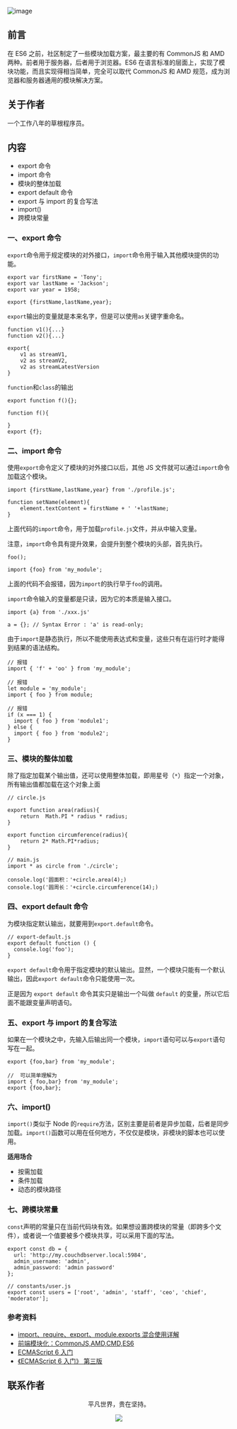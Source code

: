 ![image](../img/timg.jpg)
<br>

## 前言

在 ES6 之前，社区制定了一些模块加载方案，最主要的有 CommonJS 和 AMD 两种。前者用于服务器，后者用于浏览器。ES6 在语言标准的层面上，实现了模块功能，而且实现得相当简单，完全可以取代 CommonJS 和 AMD 规范，成为浏览器和服务器通用的模块解决方案。

## 关于作者

一个工作八年的草根程序员。

## 内容

- export 命令
- import 命令
- 模块的整体加载
- export default 命令
- export 与 import 的复合写法
- import()
- 跨模块常量

### 一、export 命令

`export`命令用于规定模块的对外接口，`import`命令用于输入其他模块提供的功能。

```
export var firstName = 'Tony';
export var lastName = 'Jackson';
export var year = 1958;

export {firstName,lastName,year};
```

`export`输出的变量就是本来名字，但是可以使用`as`关键字重命名。

```
function v1(){...}
function v2(){...}

export{
    v1 as streamV1,
    v2 as streamV2,
    v2 as streamLatestVersion
}
```

`function`和`class`的输出

```
export function f(){};

function f(){

}
export {f};

```

### 二、import 命令

使用`export`命令定义了模块的对外接口以后，其他 JS 文件就可以通过`import`命令加载这个模块。

```
import {firstName,lastName,year} from './profile.js';

function setName(element){
    element.textContent = firstName + ' '+lastName;
}
```

上面代码的`import`命令，用于加载`profile.js`文件，并从中输入变量。

注意，`import`命令具有提升效果，会提升到整个模块的头部，首先执行。

```
foo();

import {foo} from 'my_module';
```

上面的代码不会报错，因为`import`的执行早于`foo`的调用。

`import`命令输入的变量都是只读，因为它的本质是输入接口。

```
import {a} from './xxx.js'

a = {}; // Syntax Error : 'a' is read-only;
```

由于`import`是静态执行，所以不能使用表达式和变量，这些只有在运行时才能得到结果的语法结构。

```
// 报错
import { 'f' + 'oo' } from 'my_module';

// 报错
let module = 'my_module';
import { foo } from module;

// 报错
if (x === 1) {
  import { foo } from 'module1';
} else {
  import { foo } from 'module2';
}
```

### 三、模块的整体加载

除了指定加载某个输出值，还可以使用整体加载，即用星号（`*`）指定一个对象，所有输出值都加载在这个对象上面

```
// circle.js

export function area(radius){
    return  Math.PI * radius * radius;
}

export function circumference(radius){
    return 2* Math.PI*radius;
}

// main.js
import * as circle from './circle';

console.log('圆面积：'+circle.area(4);)
console.log('圆周长：'+circle.circumference(14);)
```

### 四、export default 命令

为模块指定默认输出，就要用到`export.default`命令。

```
// export-default.js
export default function () {
  console.log('foo');
}
```

`export default`命令用于指定模块的默认输出。显然，一个模块只能有一个默认输出，因此`export default`命令只能使用一次。

正是因为 `export default` 命令其实只是输出一个叫做 `default` 的变量，所以它后面不能跟变量声明语句。

### 五、export 与 import 的复合写法

如果在一个模块之中，先输入后输出同一个模块，`import`语句可以与`export`语句写在一起。

```
export {foo,bar} from 'my_module';

//  可以简单理解为
import { foo,bar} from 'my_module';
export {foo,bar};
```

### 六、import()

`import()`类似于 Node 的`require`方法，区别主要是前者是异步加载，后者是同步加载。`import()`函数可以用在任何地方，不仅仅是模块，非模块的脚本也可以使用。

**适用场合**

- 按需加载
- 条件加载
- 动态的模块路径

### 七、跨模块常量

`const`声明的常量只在当前代码块有效。如果想设置跨模块的常量（即跨多个文件），或者说一个值要被多个模块共享，可以采用下面的写法。

```
export const db = {
  url: 'http://my.couchdbserver.local:5984',
  admin_username: 'admin',
  admin_password: 'admin password'
};

// constants/user.js
export const users = ['root', 'admin', 'staff', 'ceo', 'chief', 'moderator'];
```

### 参考资料

- [import、require、export、module.exports 混合使用详解](https://juejin.im/post/5a2e5f0851882575d42f5609)
- [前端模块化：CommonJS,AMD,CMD,ES6](https://juejin.im/post/5aaa37c8f265da23945f365c)
- [ECMAScript 6 入门](http://es6.ruanyifeng.com/#docs/module)
- [《ECMAScript 6 入门》 第三版](https://yjhenan.gitbooks.io/-ecmascript-6/docs/module.html)

## 联系作者

<div align="center">
    <p>
        平凡世界，贵在坚持。
    </p>
    <img src="../img/contact.png" />
</div>
